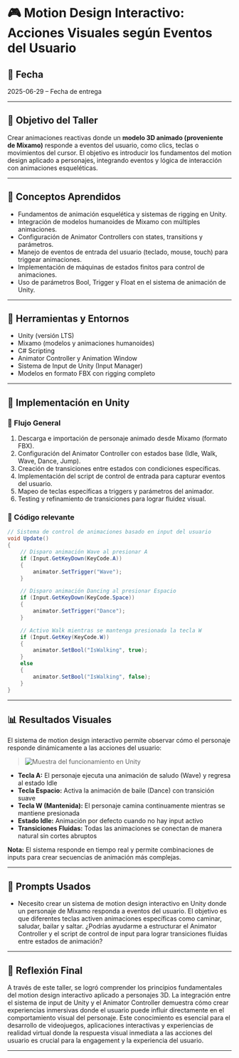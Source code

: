 # 🎮 Motion Design Interactivo: Acciones Visuales según Eventos del Usuario

## 📅 Fecha
2025-06-29 – Fecha de entrega

---

## 🎯 Objetivo del Taller

Crear animaciones reactivas donde un **modelo 3D animado (proveniente de Mixamo)** responde a eventos del usuario, como clics, teclas o movimientos del cursor. El objetivo es introducir los fundamentos del motion design aplicado a personajes, integrando eventos y lógica de interacción con animaciones esqueléticas.

---

## 🧠 Conceptos Aprendidos

- Fundamentos de animación esquelética y sistemas de rigging en Unity.
- Integración de modelos humanoides de Mixamo con múltiples animaciones.
- Configuración de Animator Controllers con states, transitions y parámetros.
- Manejo de eventos de entrada del usuario (teclado, mouse, touch) para triggear animaciones.
- Implementación de máquinas de estados finitos para control de animaciones.
- Uso de parámetros Bool, Trigger y Float en el sistema de animación de Unity.

---

## 🔧 Herramientas y Entornos

- Unity (versión LTS)
- Mixamo (modelos y animaciones humanoides)
- C# Scripting
- Animator Controller y Animation Window
- Sistema de Input de Unity (Input Manager)
- Modelos en formato FBX con rigging completo

---

## 🧪 Implementación en Unity

### 🔹 Flujo General
1. Descarga e importación de personaje animado desde Mixamo (formato FBX).
2. Configuración del Animator Controller con estados base (Idle, Walk, Wave, Dance, Jump).
3. Creación de transiciones entre estados con condiciones específicas.
4. Implementación del script de control de entrada para capturar eventos del usuario.
5. Mapeo de teclas específicas a triggers y parámetros del animador.
6. Testing y refinamiento de transiciones para lograr fluidez visual.

### 🔹 Código relevante

```csharp
// Sistema de control de animaciones basado en input del usuario
void Update()
{
    // Disparo animación Wave al presionar A
    if (Input.GetKeyDown(KeyCode.A))
    {
        animator.SetTrigger("Wave");
    }

    // Disparo animación Dancing al presionar Espacio
    if (Input.GetKeyDown(KeyCode.Space))
    {
        animator.SetTrigger("Dance");
    }

    // Activo Walk mientras se mantenga presionada la tecla W
    if (Input.GetKey(KeyCode.W))
    {
        animator.SetBool("IsWalking", true);
    }
    else
    {
        animator.SetBool("IsWalking", false);
    }
}
```

---

## 📊 Resultados Visuales

El sistema de motion design interactivo permite observar cómo el personaje responde dinámicamente a las acciones del usuario:

> ![Muestra del funcionamiento en Unity](https://github.com/Jul1014/Compuvisual-General/blob/master/2025-06-24-Taller22_Motion_Design/Unity/GifMotionDesign.gif)

- **Tecla A:** El personaje ejecuta una animación de saludo (Wave) y regresa al estado Idle
- **Tecla Espacio:** Activa la animación de baile (Dance) con transición suave
- **Tecla W (Mantenida):** El personaje camina continuamente mientras se mantiene presionada
- **Estado Idle:** Animación por defecto cuando no hay input activo
- **Transiciones Fluidas:** Todas las animaciones se conectan de manera natural sin cortes abruptos

**Nota:** El sistema responde en tiempo real y permite combinaciones de inputs para crear secuencias de animación más complejas.

---

## 🧩 Prompts Usados

- Necesito crear un sistema de motion design interactivo en Unity donde un personaje de Mixamo responda a eventos del usuario. El objetivo es que diferentes teclas activen animaciones específicas como caminar, saludar, bailar y saltar. ¿Podrías ayudarme a estructurar el Animator Controller y el script de control de input para lograr transiciones fluidas entre estados de animación?

---

## 💬 Reflexión Final

A través de este taller, se logró comprender los principios fundamentales del motion design interactivo aplicado a personajes 3D. La integración entre el sistema de input de Unity y el Animator Controller demuestra cómo crear experiencias inmersivas donde el usuario puede influir directamente en el comportamiento visual del personaje. Este conocimiento es esencial para el desarrollo de videojuegos, aplicaciones interactivas y experiencias de realidad virtual donde la respuesta visual inmediata a las acciones del usuario es crucial para la engagement y la experiencia del usuario.

---